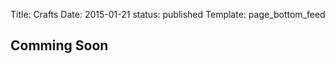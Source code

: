 Title: Crafts
Date: 2015-01-21
status: published
Template: page_bottom_feed

<h2> Comming Soon </h2>

